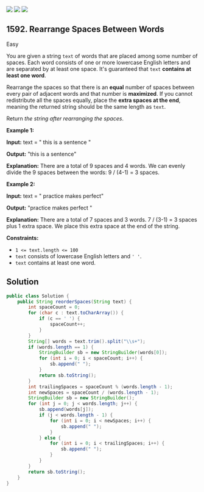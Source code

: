 [![](https://img.shields.io/github/stars/javadev/LeetCode-in-Java?label=Stars&style=flat-square)](https://github.com/javadev/LeetCode-in-Java)
[![](https://img.shields.io/github/forks/javadev/LeetCode-in-Java?label=Fork%20me%20on%20GitHub%20&style=flat-square)](https://github.com/javadev/LeetCode-in-Java/fork)
[![](https://img.shields.io/badge/-LeetCode%20in%20Kotlin-blue?style=flat-square)](https://github.com/javadev/LeetCode-in-Kotlin)

## 1592\. Rearrange Spaces Between Words

Easy

You are given a string `text` of words that are placed among some number of spaces. Each word consists of one or more lowercase English letters and are separated by at least one space. It's guaranteed that `text` **contains at least one word**.

Rearrange the spaces so that there is an **equal** number of spaces between every pair of adjacent words and that number is **maximized**. If you cannot redistribute all the spaces equally, place the **extra spaces at the end**, meaning the returned string should be the same length as `text`.

Return _the string after rearranging the spaces_.

**Example 1:**

**Input:** text = " this is a sentence "

**Output:** "this is a sentence"

**Explanation:** There are a total of 9 spaces and 4 words. We can evenly divide the 9 spaces between the words: 9 / (4-1) = 3 spaces.

**Example 2:**

**Input:** text = " practice makes perfect"

**Output:** "practice makes perfect "

**Explanation:** There are a total of 7 spaces and 3 words. 7 / (3-1) = 3 spaces plus 1 extra space. We place this extra space at the end of the string.

**Constraints:**

*   `1 <= text.length <= 100`
*   `text` consists of lowercase English letters and `' '`.
*   `text` contains at least one word.

## Solution

```java
public class Solution {
    public String reorderSpaces(String text) {
        int spaceCount = 0;
        for (char c : text.toCharArray()) {
            if (c == ' ') {
                spaceCount++;
            }
        }
        String[] words = text.trim().split("\\s+");
        if (words.length == 1) {
            StringBuilder sb = new StringBuilder(words[0]);
            for (int i = 0; i < spaceCount; i++) {
                sb.append(" ");
            }
            return sb.toString();
        }
        int trailingSpaces = spaceCount % (words.length - 1);
        int newSpaces = spaceCount / (words.length - 1);
        StringBuilder sb = new StringBuilder();
        for (int j = 0; j < words.length; j++) {
            sb.append(words[j]);
            if (j < words.length - 1) {
                for (int i = 0; i < newSpaces; i++) {
                    sb.append(" ");
                }
            } else {
                for (int i = 0; i < trailingSpaces; i++) {
                    sb.append(" ");
                }
            }
        }
        return sb.toString();
    }
}
```